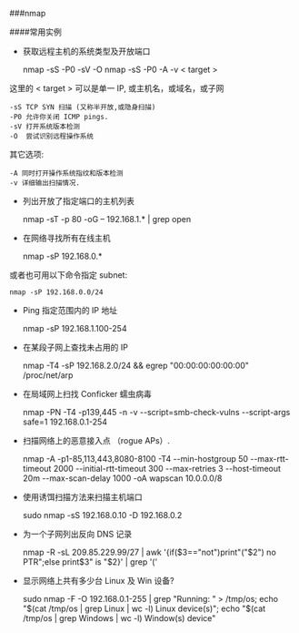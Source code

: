 ###nmap

####常用实例

* 获取远程主机的系统类型及开放端口

    nmap -sS -P0 -sV -O <target>
    nmap -sS -P0 -A -v < target >

这里的 < target > 可以是单一 IP, 或主机名，或域名，或子网

    -sS TCP SYN 扫描 (又称半开放,或隐身扫描)
    -P0 允许你关闭 ICMP pings.
    -sV 打开系统版本检测
    -O  尝试识别远程操作系统

其它选项:

    -A 同时打开操作系统指纹和版本检测
    -v 详细输出扫描情况.

* 列出开放了指定端口的主机列表

    nmap -sT -p 80 -oG – 192.168.1.* | grep open

* 在网络寻找所有在线主机

    nmap -sP 192.168.0.*

或者也可用以下命令指定 subnet:

    nmap -sP 192.168.0.0/24

* Ping 指定范围内的 IP 地址

    nmap -sP 192.168.1.100-254

* 在某段子网上查找未占用的 IP

    nmap -T4 -sP 192.168.2.0/24 && egrep "00:00:00:00:00:00" /proc/net/arp

* 在局域网上扫找 Conficker 蠕虫病毒

    nmap -PN -T4 -p139,445 -n -v --script=smb-check-vulns --script-args safe=1 192.168.0.1-254

* 扫描网络上的恶意接入点 （rogue APs）.

    nmap -A -p1-85,113,443,8080-8100 -T4 --min-hostgroup 50 --max-rtt-timeout 2000 --initial-rtt-timeout 300 --max-retries 3 --host-timeout 20m --max-scan-delay 1000 -oA wapscan 10.0.0.0/8

* 使用诱饵扫描方法来扫描主机端口

    sudo nmap -sS 192.168.0.10 -D 192.168.0.2

* 为一个子网列出反向 DNS 记录

    nmap -R -sL 209.85.229.99/27 | awk '{if($3=="not")print"("$2") no PTR";else print$3" is "$2}' | grep '('

* 显示网络上共有多少台 Linux 及 Win 设备?

    sudo nmap -F -O 192.168.0.1-255 | grep "Running: " > /tmp/os; echo "$(cat /tmp/os | grep Linux | wc -l) Linux device(s)"; echo "$(cat /tmp/os | grep Windows | wc -l) Window(s) device"
